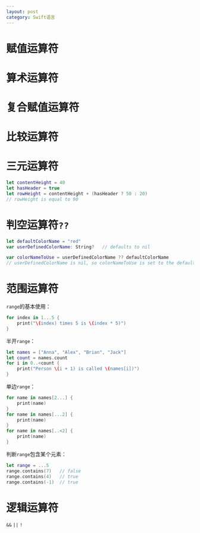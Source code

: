 ```yaml
---
layout: post
category: Swift语言
---
```


# 赋值运算符

# 算术运算符

# 复合赋值运算符

# 比较运算符

# 三元运算符
```swift
let contentHeight = 40
let hasHeader = true
let rowHeight = contentHeight + (hasHeader ? 50 : 20)
// rowHeight is equal to 90
```

# 判空运算符`??`
```swift
let defaultColorName = "red"
var userDefinedColorName: String?   // defaults to nil

var colorNameToUse = userDefinedColorName ?? defaultColorName
// userDefinedColorName is nil, so colorNameToUse is set to the default of "red"
```

# 范围运算符
`range`的基本使用：
```swift
for index in 1...5 {
    print("\(index) times 5 is \(index * 5)")
}
```
半开`range`：
```swift
let names = ["Anna", "Alex", "Brian", "Jack"]
let count = names.count
for i in 0..<count {
    print("Person \(i + 1) is called \(names[i])")
}
```
单边`range`：
```swift
for name in names[2...] {
    print(name)
}
for name in names[...2] {
    print(name)
}
for name in names[..<2] {
    print(name)
}
```
判断`range`包含某个元素：
```swift
let range = ...5
range.contains(7)   // false
range.contains(4)   // true
range.contains(-1)  // true
```

# 逻辑运算符

`&&` `||` `!`